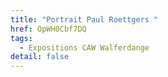 ```yaml
---
title: "Portrait Paul Roettgers "
href: OpWH0Cbf7DQ
tags:
  - Expositions CAW Walferdange
detail: false
---
```

